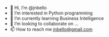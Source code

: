 - 👋 Hi, I’m @jnbello
- 👀 I’m interested in Python programming
- 🌱 I’m currently learning Business Intelligence
- 💞️ I’m looking to collaborate on ...
- 📫 How to reach me jnbello@gmail.com

<!---
jnbello/jnbello is a ✨ special ✨ repository because its `README.md` (this file) appears on your GitHub profile.
You can click the Preview link to take a look at your changes.
--->
